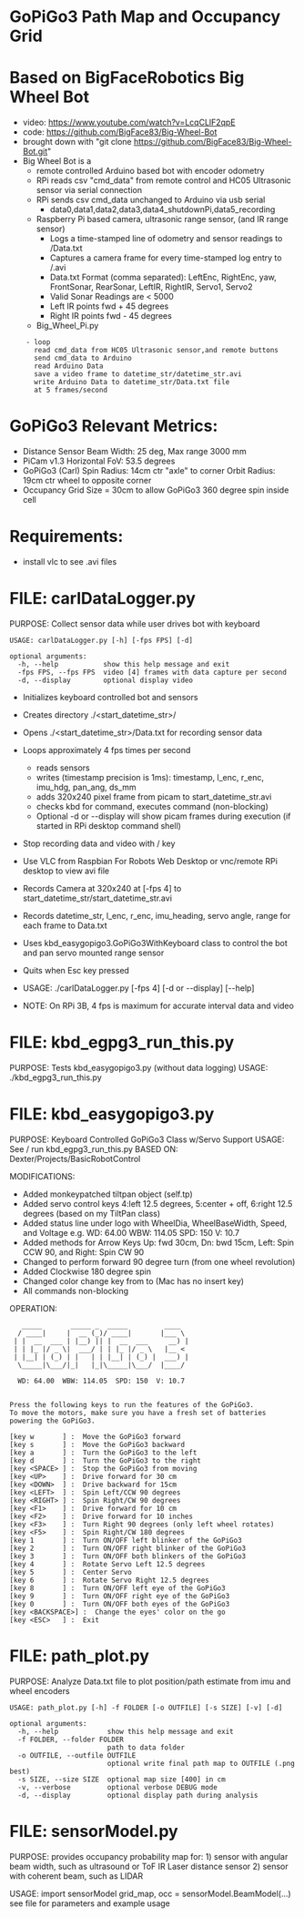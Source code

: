 # GoPiGo3 Path Map and Occupancy Grid

# Based on BigFaceRobotics Big Wheel Bot
- video: https://www.youtube.com/watch?v=LcqCLlF2qpE
- code: https://github.com/BigFace83/Big-Wheel-Bot
- brought down with "git clone https://github.com/BigFace83/Big-Wheel-Bot.git"
- Big Wheel Bot is a
  - remote controlled Arduino based bot with encoder odometry
  - RPi reads csv "cmd_data" from remote control and HC05 Ultrasonic sensor via serial connection 
  - RPi sends csv cmd_data unchanged to Arduino via usb serial
    -  data0,data1,data2,data3,data4_shutdownPi,data5_recording
  - Raspberry Pi based camera, ultrasonic range sensor, (and IR range sensor)
    - Logs a time-stamped line of odometry and sensor readings to <timestamp>/Data.txt
    - Captures a camera frame for every time-stamped log entry to <timestamp>/<timestamp>.avi
    - Data.txt Format (comma separated):
      LeftEnc, RightEnc, yaw, FrontSonar, RearSonar, LeftIR, RightIR, Servo1, Servo2
    - Valid Sonar Readings are < 5000
    - Left IR points fwd + 45 degrees
    - Right IR points fwd - 45 degrees
  - Big_Wheel_Pi.py
```
    - loop 
      read cmd_data from HC05 Ultrasonic sensor,and remote buttons 
      send cmd_data to Arduino 
      read Arduino Data
      save a video frame to datetime_str/datetime_str.avi
      write Arduino Data to datetime_str/Data.txt file
      at 5 frames/second
```




# GoPiGo3 Relevant Metrics:
- Distance Sensor Beam Width: 25 deg, Max range 3000 mm
- PiCam v1.3 Horizontal FoV: 53.5 degrees
- GoPiGo3 (Carl) Spin Radius: 14cm ctr "axle" to corner
                 Orbit Radius: 19cm ctr wheel to opposite corner
- Occupancy Grid Size = 30cm to allow GoPiGo3 360 degree spin inside cell

# Requirements:
- install vlc to see .avi files


# FILE: carlDataLogger.py
PURPOSE: Collect sensor data while user drives bot with keyboard
```
USAGE: carlDataLogger.py [-h] [-fps FPS] [-d]

optional arguments:
  -h, --help           show this help message and exit
  -fps FPS, --fps FPS  video [4] frames with data capture per second
  -d, --display        optional display video
```

- Initializes keyboard controlled bot and sensors
- Creates directory ./<start_datetime_str>/
- Opens ./<start_datetime_str>/Data.txt for recording sensor data 
- Loops approximately 4 fps times per second
  - reads sensors
  - writes (timestamp precision is 1ms):
    timestamp, l_enc, r_enc, imu_hdg, pan_ang, ds_mm
  - adds 320x240 pixel frame from picam to start_datetime_str.avi
  - checks kbd for command, executes command (non-blocking)
  - Optional -d or --display will show picam frames during execution
    (if started in RPi desktop command shell)
- Stop recording data and video with /<ESC/> key
- Use VLC from Raspbian For Robots Web Desktop or vnc/remote RPi desktop to view avi file
- Records Camera at 320x240 at [-fps 4] to start_datetime_str/start_datetime_str.avi
- Records datetime_str, l_enc, r_enc, imu_heading, servo angle, range for each frame to Data.txt
- Uses kbd_easygopigo3.GoPiGo3WithKeyboard class to control the bot and pan servo mounted range sensor
- Quits when Esc key pressed

- USAGE:  ./carlDataLogger.py [-fps 4] [-d or --display] [--help]
- NOTE:   On RPi 3B, 4 fps is maximum for accurate interval data and video 


# FILE: kbd_egpg3_run_this.py
PURPOSE: Tests kbd_easygopigo3.py (without data logging)
USAGE: ./kbd_egpg3_run_this.py



# FILE: kbd_easygopigo3.py
PURPOSE: Keyboard Controlled GoPiGo3 Class w/Servo Support
USAGE: See / run    kbd_egpg3_run_this.py
BASED ON:  Dexter/Projects/BasicRobotControl

MODIFICATIONS:
- Added monkeypatched tiltpan object (self.tp) 
- Added servo control keys  4:left 12.5 degrees, 5:center + off, 6:right 12.5 degrees
  (based on my TiltPan class)
- Added status line under logo with WheelDia, WheelBaseWidth, Speed, and Voltage
    e.g.    WD: 64.00  WBW: 114.05  SPD: 150  V: 10.7
- Added methods for Arrow Keys 
    Up: fwd 30cm, Dn: bwd 15cm, Left: Spin CCW 90, and Right: Spin CW 90
- Changed <F3> to perform forward 90 degree turn (from one wheel revolution)
- Added  <F5> Clockwise 180 degree spin
- Changed color change key from <INSERT> to <BACKSPACE> (Mac has no insert key)
- All commands non-blocking


OPERATION:
```
   _____       _____ _  _____         ____  
  / ____|     |  __ (_)/ ____|       |___ \ 
 | |  __  ___ | |__) || |  __  ___     __) |
 | | |_ |/ _ \|  ___/ | | |_ |/ _ \   |__ < 
 | |__| | (_) | |   | | |__| | (_) |  ___) |
  \_____|\___/|_|   |_|\_____|\___/  |____/ 
                                            
  WD: 64.00  WBW: 114.05  SPD: 150  V: 10.7
                                            

Press the following keys to run the features of the GoPiGo3.
To move the motors, make sure you have a fresh set of batteries powering the GoPiGo3.

[key w       ] :  Move the GoPiGo3 forward
[key s       ] :  Move the GoPiGo3 backward
[key a       ] :  Turn the GoPiGo3 to the left
[key d       ] :  Turn the GoPiGo3 to the right
[key <SPACE> ] :  Stop the GoPiGo3 from moving
[key <UP>    ] :  Drive forward for 30 cm
[key <DOWN>  ] :  Drive backward for 15cm
[key <LEFT>  ] :  Spin Left/CCW 90 degrees
[key <RIGHT> ] :  Spin Right/CW 90 degrees
[key <F1>    ] :  Drive forward for 10 cm
[key <F2>    ] :  Drive forward for 10 inches
[key <F3>    ] :  Turn Right 90 degrees (only left wheel rotates)
[key <F5>    ] :  Spin Right/CW 180 degrees
[key 1       ] :  Turn ON/OFF left blinker of the GoPiGo3
[key 2       ] :  Turn ON/OFF right blinker of the GoPiGo3
[key 3       ] :  Turn ON/OFF both blinkers of the GoPiGo3
[key 4       ] :  Rotate Servo Left 12.5 degrees
[key 5       ] :  Center Servo
[key 6       ] :  Rotate Servo Right 12.5 degrees
[key 8       ] :  Turn ON/OFF left eye of the GoPiGo3
[key 9       ] :  Turn ON/OFF right eye of the GoPiGo3
[key 0       ] :  Turn ON/OFF both eyes of the GoPiGo3
[key <BACKSPACE>] :  Change the eyes' color on the go
[key <ESC>   ] :  Exit
```


# FILE: path_plot.py
PURPOSE: Analyze Data.txt file to plot position/path estimate from imu and wheel encoders
```
USAGE: path_plot.py [-h] -f FOLDER [-o OUTFILE] [-s SIZE] [-v] [-d]

optional arguments:
  -h, --help            show this help message and exit
  -f FOLDER, --folder FOLDER
                        path to data folder
  -o OUTFILE, --outfile OUTFILE
                        optional write final path map to OUTFILE (.png best)
  -s SIZE, --size SIZE  optional map size [400] in cm
  -v, --verbose         optional verbose DEBUG mode
  -d, --display         optional display path during analysis
```

# FILE: sensorModel.py
PURPOSE: provides occupancy probability map for: 
             1) sensor with angular beam width, such as ultrasound or ToF IR Laser distance sensor
             2) sensor with coherent beam, such as LIDAR

USAGE:  import sensorModel
        grid_map, occ = sensorModel.BeamModel(...)
        see file for parameters and example usage


